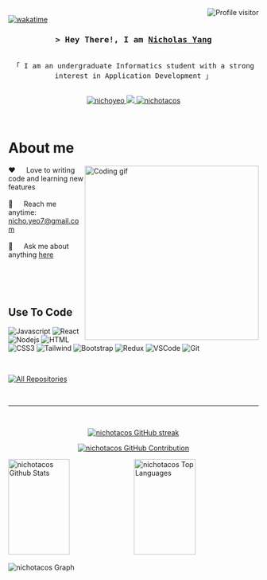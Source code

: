 <!--
<h2 align="center">
  Welcome to Al Siam World!
  <img src="https://media.giphy.com/media/hvRJCLFzcasrR4ia7z/giphy.gif" width="28">
</h2>
-->

<!--
<p align="center">
  <a href="https://github.com/nichotacos"><img src="https://readme-typing-svg.herokuapp.com/?lines=Self%20Taught%20Programmer;Front%20End%20Developer;1.5%2B%20years%20of%20coding%20experience;Always%20learning%20new%20things&center=true&width=380&height=45"></a>
</p>

 -->

<a href="https://komarev.com/ghpvc/?username=nichotacos">
  <img align="right" src="https://komarev.com/ghpvc/?username=nichotacos&label=Visitors&color=0e75b6&style=flat" alt="Profile visitor" />
</a>


[![wakatime](https://wakatime.com/badge/user/eebb3dd8-d9b2-40de-9b88-6fd6cac99dbc.svg)](https://wakatime.com/@eebb3dd8-d9b2-40de-9b88-6fd6cac99dbc)

<!-- Intro  -->
<h3 align="center">
        <samp>&gt; Hey There!, I am
                <b><a target="_blank" href="https://nichotacos.com">Nicholas Yang</a></b>
        </samp>
</h3>


<p align="center"> 
  <samp>
    <br>
    「 I am an undergraduate Informatics student with a strong interest in Application Development 」
    <br>
    <br>
  </samp>
</p>

<p align="center">
<!--  <a href="https://nichotacos.com" target="blank">
  <img src="https://img.shields.io/badge/Website-DC143C?style=for-the-badge&logo=medium&logoColor=white" alt="nichotacos" />
 </a> -->
 <a href="https://linkedin.com/in/nichoyeo" target="_blank">
  <img src="https://img.shields.io/badge/LinkedIn-0077B5?style=for-the-badge&logo=linkedin&logoColor=white" alt="nichoyeo"/>
 </a>
 <!-- <a href="https://dev.to/nichotacos" target="_blank">
  <img src="https://img.shields.io/badge/dev.to-0A0A0A?style=for-the-badge&logo=dev.to&logoColor=white" alt="nichotacos" />
 </a> -->
 <a href="https://twitter.com/nichotaco" target="_blank">
  <img src="https://img.shields.io/badge/Twitter-1DA1F2?style=for-the-badge&logo=twitter&logoColor=white" />
 </a>
 <a href="https://instagram.com/nicholazz._" target="_blank">
  <img src="https://img.shields.io/badge/Instagram-fe4164?style=for-the-badge&logo=instagram&logoColor=white" alt="nichotacos" />
 </a> 
<!--  <a href="https://facebook.com/nichotacos.dev" target="_blank">
  <img src="https://img.shields.io/badge/Facebook-20BEFF?&style=for-the-badge&logo=facebook&logoColor=white" alt="nichotacos"  />
  </a>  -->
</p>
<br />

<!-- About Section -->
 # About me
 
<p>
 <img align="right" width="350" src="/assets/programmer.gif" alt="Coding gif" />
  
 ❤️ &emsp; Love to writing code and learning new features<br/><br/>
 📧 &emsp; Reach me anytime: nicho.yeo7@gmail.com<br/><br/>
 💬 &emsp; Ask me about anything [here](https://github.com/nichotacos/nichotacos/issues)

</p>

<br/>
<br/>
<br/>

## Use To Code

![Javascript](https://img.shields.io/badge/Javascript-F0DB4F?style=for-the-badge&labelColor=black&logo=javascript&logoColor=F0DB4F)
![React](https://img.shields.io/badge/-React-61DBFB?style=for-the-badge&labelColor=black&logo=react&logoColor=61DBFB)
![Nodejs](https://img.shields.io/badge/Nodejs-3C873A?style=for-the-badge&labelColor=black&logo=node.js&logoColor=3C873A)
![HTML](https://img.shields.io/badge/HTML5-E34F26?style=for-the-badge&logo=html5&logoColor=white)
![CSS3](https://img.shields.io/badge/CSS3-1572B6?style=for-the-badge&logo=css3&logoColor=white)
![Tailwind](https://img.shields.io/badge/Tailwind_CSS-092749?style=for-the-badge&logo=tailwindcss&logoColor=06B6D4&labelColor=000000)
![Bootstrap](https://img.shields.io/badge/Bootstrap-563D7C?style=for-the-badge&logo=bootstrap&logoColor=white)
![Redux](https://img.shields.io/badge/Redux-593D88?style=for-the-badge&logo=redux&logoColor=white)
![VSCode](https://img.shields.io/badge/Visual_Studio-0078d7?style=for-the-badge&logo=visual%20studio&logoColor=white)
![Git](https://img.shields.io/badge/Git-F05032?style=for-the-badge&logo=git&logoColor=white)


<br/>

<p align="left">
  <a href="https://github.com/nichotacos?tab=repositories" target="_blank"><img alt="All Repositories" title="All Repositories" src="https://img.shields.io/badge/-All%20Repos-2962FF?style=for-the-badge&logo=koding&logoColor=white"/></a>
</p>

<br/>
<hr/>
<br/>

<p align="center">
  <a href="https://github.com/nichotacos">
    <img src="https://github-readme-streak-stats.herokuapp.com/?user=nichotacos&theme=radical&border=7F3FBF&background=0D1117" alt="nichotacos GitHub streak"/>
  </a>
</p>

<p align="center">
  <a href="https://github.com/nichotacos">
    <img src="https://github-profile-summary-cards.vercel.app/api/cards/profile-details?username=nichotacos&theme=radical" alt="nichotacos GitHub Contribution"/>
  </a>
</p>

<a> 
    <a href="https://github.com/nichotacos"><img alt="nichotacos Github Stats" src="https://denvercoder1-github-readme-stats.vercel.app/api?username=nichotacos&show_icons=true&count_private=true&theme=react&border_color=7F3FBF&bg_color=0D1117&title_color=F85D7F&icon_color=F8D866" height="192px" width="49.5%"/></a>
  <a href="https://github.com/nichotacos"><img alt="nichotacos Top Languages" src="https://denvercoder1-github-readme-stats.vercel.app/api/top-langs/?username=nichotacos&langs_count=8&layout=compact&theme=react&border_color=7F3FBF&bg_color=0D1117&title_color=F85D7F&icon_color=F8D866" height="192px" width="49.5%"/></a>
  <br/>
</a>


![nichotacos Graph](https://github-readme-activity-graph.vercel.app/graph?username=nichotacos&custom_title=Al%20Siam's%20GitHub%20Activity%20Graph&bg_color=0D1117&color=7F3FBF&line=7F3FBF&point=7F3FBF&area_color=FFFFFF&title_color=FFFFFF&area=true)
